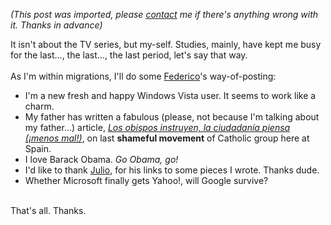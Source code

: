 *(This post was imported, please [contact](/#/contact) me if there's anything wrong with it. Thanks in advance)*

It isn't about the TV series, but my-self. Studies, mainly, have kept me busy for the last..., the last..., the last period, let's say that way.<br /><br />As I'm within migrations, I'll do some <a href="http://www.gnome.org/%7Efederico/news.html">Federico</a>'s way-of-posting:<br /><ul><li>I'm a new fresh and happy Windows Vista user. It seems to work like a charm.</li><li>My father has written a fabulous (please, not because I'm talking about my father...) article, <a href="http://www.joseantoniocobena.com/?p=418"><span style="font-style: italic;">Los obispos instruyen, la ciudadanía piensa (¡menos mal!)</span></a>, on last <span style="font-weight: bold;">shameful movement</span> of Catholic group here at Spain.<br /></li><li>I love Barack Obama. <span style="font-style: italic;">Go Obama, go!</span><br /></li><li>I'd like to thank <a href="http://julitros.wordpress.com/">Julio</a>, for his links to some pieces I wrote. Thanks dude.</li><li>Whether Microsoft finally gets Yahoo!, will Google survive?</li></ul><br />That's all. Thanks.
